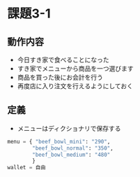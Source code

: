 # 課題3-1
## 動作内容
- 今日すき家で食べることになった
- すき家でメニューから商品を一つ選びます
- 商品を買った後にお会計を行う
- 再度店に入り注文を行えるようにしておく

## 定義
- メニューはディクショナリで保存する

```python
menu = { "beef_bowl_mini": "290",
        "beef_bowl_normal": "350",
        "beef_bowl_medium": "480"
        }
wallet = 自由
```